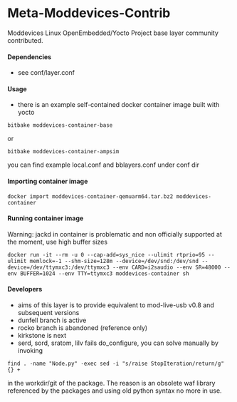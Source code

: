 Meta-Moddevices-Contrib
================================

Moddevices Linux OpenEmbedded/Yocto Project base layer community contributed.

#### Dependencies

- see conf/layer.conf

#### Usage

- there is an example self-contained docker container image built with yocto

```
bitbake moddevices-container-base
```

or

```
bitbake moddevices-container-ampsim
```

you can find example local.conf and bblayers.conf under conf dir

#### Importing container image

```
docker import moddevices-container-qemuarm64.tar.bz2 moddevices-container
```

#### Running container image

Warning: jackd in container is problematic and non officially supported at the moment, use high buffer sizes

```
docker run -it --rm -u 0 --cap-add=sys_nice --ulimit rtprio=95 --ulimit memlock=-1 --shm-size=128m --device=/dev/snd:/dev/snd --device=/dev/ttymxc3:/dev/ttymxc3 --env CARD=i2saudio --env SR=48000 --env BUFFER=1024 --env TTY=ttymxc3 moddevices-container sh
```

#### Developers

- aims of this layer is to provide equivalent to mod-live-usb v0.8 and subsequent versions
- dunfell branch is active
- rocko branch is abandoned (reference only)
- kirkstone is next
- serd, sord, sratom, lilv fails do_configure, you can solve manually by invoking

```
find . -name "Node.py" -exec sed -i "s/raise StopIteration/return/g" {} +
```

in the workdir/git of the package. The reason is an obsolete waf library referenced by the packages
and using old python syntax no more in use.
